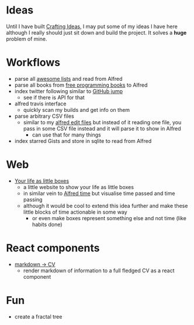 # Ideas
Until I have built [Crafting Ideas](https://github.com/nikitavoloboev/crafting-ideas), I may put some of my ideas I have here although I really should just sit down and build the project. It solves a __huge__ problem of mine.

# Workflows
- parse all [awesome lists](https://github.com/sindresorhus/awesome) and read from Alfred
- parse all books from [free programming books](https://github.com/EbookFoundation/free-programming-books) to Alfred
- index twitter following similar to [GitHub jump](https://github.com/lox/alfred-github-jump)
	- see if there is API for that
- alfred travis interface
	- quickly scan my builds and get info on them
- parse arbitrary CSV files
	- similar to my [alfred edit files](https://github.com/nikitavoloboev/alfred-edit-files) but instead of it reading one file, you pass in some CSV file instead and it will parse it to show in Alfred
		- can use that for many things
- index starred Gists and store in sqlite to read from Alfred 

# Web
- [Your life as little boxes](https://github.com/nikitavoloboev/boxes)
	- a little website to show your life as little boxes 
	- in similar vein to [Alfred time](https://github.com/nikitavoloboev/alfred-time) but visualise time passed and time passing
	- although it would be cool to extend this idea further and make these little blocks of time actionable in some way
		- or even make boxes represent something else and not time (like habits done)

# React components
- [markdown -\> CV](https://github.com/nikitavoloboev/react-md-to-cv)
	- render markdown of information to a full fledged CV as a react component

# Fun
- create a fractal tree